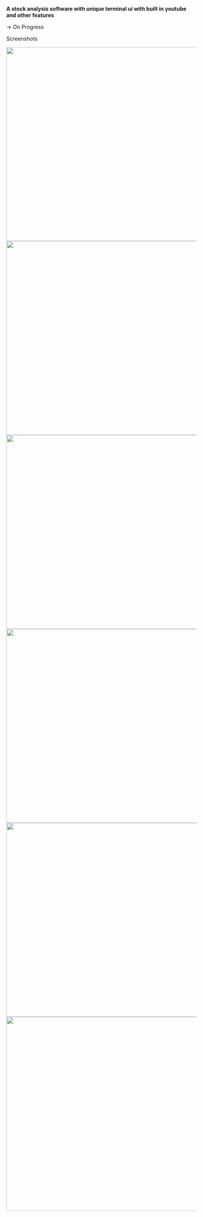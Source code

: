 **A stock analysis software with unique terminal ui with built in youtube and other features**

-> On Progress

Screenshots

<div class="row"> 
  <div class="column">
<img src="https://i.postimg.cc/PqfwZxT4/Screenshot-2021-12-17-at-11-23-24-AM.png" width="512">
<img src="https://i.postimg.cc/6pWrVzhn/Screenshot-2021-12-17-at-11-36-27-AM.png" width="512">
</div>
<div class="column">
<img src="https://i.postimg.cc/76fJsWCJ/Screenshot-2021-12-17-at-11-23-55-AM.png" width="512">
<img src="https://i.postimg.cc/1t2nLr6C/Screenshot-2021-12-17-at-11-24-31-AM.png" width="512">
  
</div>
<div class="column">
</div>
<img src="https://i.postimg.cc/15xVBMy4/Screenshot-2021-12-17-at-11-25-45-AM.png" width="512">
<img src="https://i.postimg.cc/c4QgbYJh/Screenshot-2021-12-17-at-11-26-36-AM.png" width="512">

</div>